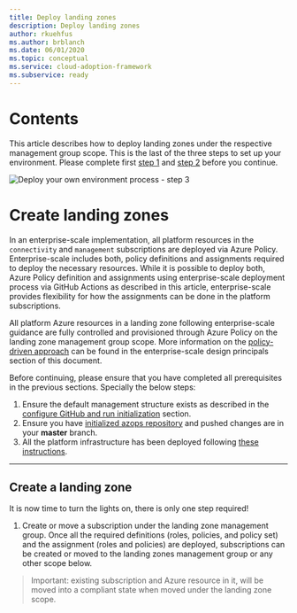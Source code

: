 ```yaml
---
title: Deploy landing zones
description: Deploy landing zones
author: rkuehfus
ms.author: brblanch
ms.date: 06/01/2020
ms.topic: conceptual
ms.service: cloud-adoption-framework
ms.subservice: ready
---
```


# Contents

This article describes how to deploy landing zones under the respective management group scope. This is the last of the three steps to set up your environment. Please complete first [step 1](./Configure-run-initialization.md) and [step 2](./Deploy-lz.md) before you continue.

![Deploy your own environment process - step 3](./media/deploy-environment-step-3.png)

# Create landing zones

In an enterprise-scale implementation, all platform resources in the `connectivity` and `management` subscriptions are deployed via Azure Policy. Enterprise-scale includes both, policy definitions and assignments required to deploy the necessary resources. While it is possible to deploy both, Azure Policy definition and assignments using enterprise-scale deployment process via GitHub Actions as described in this article, enterprise-scale provides flexibility for how the assignments can be done in the platform subscriptions.

All platform Azure resources in a landing zone following enterprise-scale guidance are fully controlled and provisioned through Azure Policy on the landing zone management group scope. More information on the [policy-driven approach](./../Design-Principles.md) can be found in the enterprise-scale design principals section of this document.

Before continuing, please ensure that you have completed all prerequisites in the previous sections. Specially the below steps:

1. Ensure the default management structure exists as described in the [configure GitHub and run initialization](./Configure-run-initialization.md) section.
2. Ensure you have [initialized azops repository](./Configure-run-initialization.md) and pushed changes are in your **master** branch.
3. All the platform infrastructure has been deployed following [these instructions](./Deploy-platform-infra.md).

---

## Create a landing zone

It is now time to turn the lights on, there is only one step required!

1. Create or move a subscription under the landing zone management group.
   Once all the required definitions (roles, policies, and policy set) and the assignment (roles and policies) are deployed, subscriptions can be created or moved to the landing zones management group or any other scope below.

> Important: existing subscription and Azure resource in it, will be moved into a compliant state when moved under the landing zone scope.

